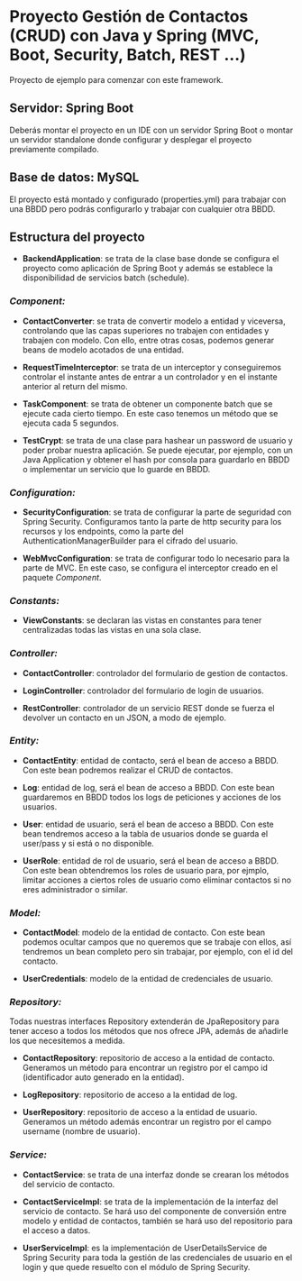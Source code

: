 # Proyecto Gestión de Contactos (CRUD) con Java y Spring (MVC, Boot, Security, Batch, REST ...)

Proyecto de ejemplo para comenzar con este framework.


## Servidor: Spring Boot

Deberás montar el proyecto en un IDE con un servidor Spring Boot o montar un servidor standalone donde configurar y desplegar el proyecto previamente compilado.


## Base de datos: MySQL

El proyecto está montado y configurado (properties.yml) para trabajar con una BBDD pero podrás configurarlo y trabajar con cualquier otra BBDD.


## Estructura del proyecto

* **BackendApplication**: se trata de la clase base donde se configura el proyecto como aplicación de Spring Boot y además se establece la disponibilidad de servicios batch (schedule).

### *Component:*

* **ContactConverter**: se trata de convertir modelo a entidad y viceversa, controlando que las capas superiores no trabajen con entidades y trabajen con modelo. Con ello, entre otras cosas, podemos generar beans de modelo acotados de una entidad.

* **RequestTimeInterceptor**: se trata de un interceptor y conseguiremos controlar el instante antes de entrar a un controlador y en el instante anterior al return del mismo.

* **TaskComponent**: se trata de obtener un componente batch que se ejecute cada cierto tiempo. En este caso tenemos un método que se ejecuta cada 5 segundos.

* **TestCrypt**: se trata de una clase para hashear un password de usuario y poder probar nuestra aplicación. Se puede ejecutar, por ejemplo, con un Java Application y obtener el hash por consola para guardarlo en BBDD o implementar un servicio que lo guarde en BBDD.

### *Configuration:*

* **SecurityConfiguration**: se trata de configurar la parte de seguridad con Spring Security. Configuramos tanto la parte de http security para los recursos y los endpoints, como la parte del AuthenticationManagerBuilder para el cifrado del usuario.

* **WebMvcConfiguration**: se trata de configurar todo lo necesario para la parte de MVC. En este caso, se configura el interceptor creado en el paquete *Component*.

### *Constants:*

* **ViewConstants**: se declaran las vistas en constantes para tener centralizadas todas las vistas en una sola clase.

### *Controller:*

* **ContactController**: controlador del formulario de gestion de contactos.

* **LoginController**: controlador del formulario de login de usuarios.

* **RestController**: controlador de un servicio REST donde se fuerza el devolver un contacto en un JSON, a modo de ejemplo.

### *Entity:*

* **ContactEntity**: entidad de contacto, será el bean de acceso a BBDD. Con este bean podremos realizar el CRUD de contactos.

* **Log**: entidad de log, será el bean de acceso a BBDD. Con este bean guardaremos en BBDD todos los logs de peticiones y acciones de los usuarios.

* **User**: entidad de usuario, será el bean de acceso a BBDD. Con este bean tendremos acceso a la tabla de usuarios donde se guarda el user/pass y si está o no disponible.

* **UserRole**: entidad de rol de usuario, será el bean de acceso a BBDD. Con este bean obtendremos los roles de usuario para, por ejmplo, limitar acciones a ciertos roles de usuario como eliminar contactos si no eres administrador o similar.

### *Model:*

* **ContactModel**: modelo de la entidad de contacto. Con este bean podemos ocultar campos que no queremos que se trabaje con ellos, así tendremos un bean completo pero sin trabajar, por ejemplo, con el id del contacto.

* **UserCredentials**: modelo de la entidad de credenciales de usuario.

### *Repository:*

Todas nuestras interfaces Repository extenderán de JpaRepository para tener acceso a todos los métodos que nos ofrece JPA, además de añadirle los que necesitemos a medida.

* **ContactRepository**: repositorio de acceso a la entidad de contacto. Generamos un método para encontrar un registro por el campo id (identificador auto generado en la entidad).

* **LogRepository**: repositorio de acceso a la entidad de log.

* **UserRepository**: repositorio de acceso a la entidad de usuario. Generamos un método además encontrar un registro por el campo username (nombre de usuario).

### *Service:*

* **ContactService**: se trata de una interfaz donde se crearan los métodos del servicio de contacto.

* **ContactServiceImpl**: se trata de la implementación de la interfaz del servicio de contacto. Se hará uso del componente de conversión entre modelo y entidad de contactos, también se hará uso del repositorio para el acceso a datos.

* **UserServiceImpl**:  es la implementación de UserDetailsService de Spring Security para toda la gestión de las credenciales de usuario en el login y que quede resuelto con el módulo de Spring Security.
